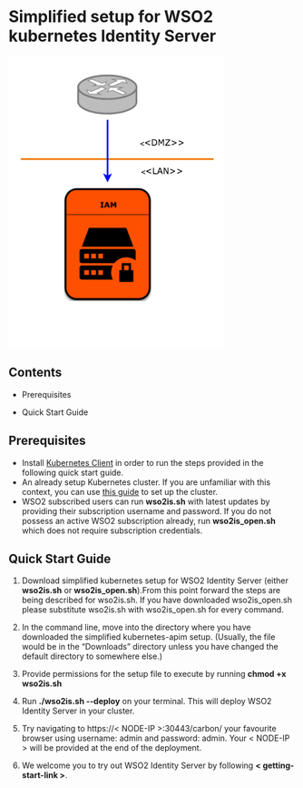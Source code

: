 # Simplified setup for WSO2 kubernetes Identity Server

![WSO2 simplified Identity Server deployment](extra/is_simple.png)

## Contents
* Prerequisites

* Quick Start Guide

## Prerequisites
* Install [Kubernetes  Client](https://kubernetes.io/docs/tasks/tools/install-kubectl/) in order to run the steps provided in the following quick start guide.
* An already setup Kubernetes cluster. If you are unfamiliar with this context, you can use [this guide](https://kubernetes.io/docs/setup/pick-right-solution/) to set up the cluster.
* WSO2 subscribed users can run **wso2is.sh** with latest updates by providing their subscription username and password. If you do not possess an active WSO2 subscription already, run **wso2is_open.sh** which does not require subscription credentials.

## Quick Start Guide
1. Download simplified kubernetes setup for WSO2 Identity Server (either **wso2is.sh** or **wso2is_open.sh**).From this point forward the steps are being described for wso2is.sh. If you have downloaded wso2is_open.sh please substitute wso2is.sh with wso2is_open.sh for every command.

1. In the command line, move into the directory where you have downloaded the simplified kubernetes-apim setup. (Usually, the file would be in the “Downloads” directory unless you have changed the default directory to somewhere else.)
1. Provide permissions for the setup file to execute by running **chmod +x wso2is.sh**
1. Run **./wso2is.sh --deploy** on your terminal. This will deploy WSO2 Identity Server in your cluster.

1. Try navigating to https://< NODE-IP >:30443/carbon/ your favourite browser using username: admin and password: admin. Your < NODE-IP > will be provided at the end of the deployment.
1. We welcome you to try out WSO2 Identity Server by following **< getting-start-link >**.
